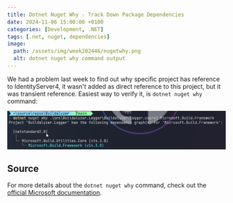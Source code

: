 ```yaml
---
title: Dotnet Nuget Why - Track Down Package Dependencies
date: 2024-11-06 15:00:00 +0100
categories: [Development, .NET]
tags: [.net, nuget, dependencies]
image:
  path: /assets/img/week202446/nugetwhy.png
  alt: dotnet nuget why command output
---
```


We had a problem last week to find out why specific project has reference to IdentityServer4, it wasn't added as direct reference to this project, but it was transient reference. Easiest way to verify it, is `dotnet nuget why` command:

![dotnet nuget why command output](/assets/img/week202446/nugetwhy.png)

## Source
For more details about the `dotnet nuget why` command, check out the [official Microsoft documentation](https://learn.microsoft.com/en-us/dotnet/core/tools/dotnet-nuget-why). 
